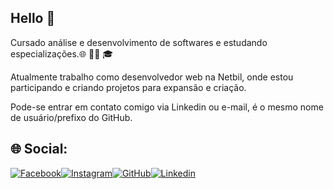 ## Hello 👋

Cursado análise e desenvolvimento de softwares e estudando especializações.🌐 👨‍💻 🎓

Atualmente trabalho como desenvolvedor web na Netbil, onde estou participando e criando projetos para expansão e criação.

Pode-se entrar em contato comigo via Linkedin ou e-mail, é o mesmo nome de usuário/prefixo do GitHub.

## 🌐 Social:

[![Facebook](https://img.shields.io/badge/Facebook-1877F2?style=for-the-badge&logo=facebook&logoColor=white)](https://www.facebook.com/henrique.perezbego)[![Instagram](https://img.shields.io/badge/Instagram-E4405F?style=for-the-badge&logo=instagram&logoColor=white)](https://www.instagram.com/henriquebego37/)[![GitHub](https://img.shields.io/badge/GitHub-100000?style=for-the-badge&logo=github&logoColor=white)](https://github.com/henriquebego37)[![Linkedin](https://img.shields.io/badge/LinkedIn-0077B5?style=for-the-badge&logo=linkedin&logoColor=white)](https://www.linkedin.com/in/henrique-bego-635284219/)

